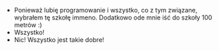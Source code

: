 <ul>
  <li>Ponieważ lubię programowanie i wszystko, co z tym związane, wybrałem tę szkołę immeno. Dodatkowo ode mnie iść do szkoły 100 metrów :)</li>
  <li>Wszystko!</li>
  <li>Nic! Wszystko jest takie dobre!</li>
</ul>
